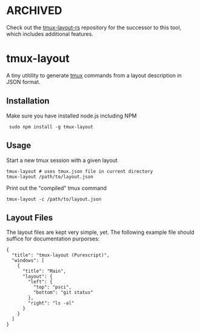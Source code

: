 # ARCHIVED
Check out the [tmux-layout-rs](https://github.com/dsmatter/tmux-layout-rs) repository for the successor to this tool, which includes additional features.

# tmux-layout
A tiny utitility to generate [tmux](http://tmux.sourceforge.net) commands from a layout description in JSON format.

## Installation
Make sure you have installed node.js including NPM

     sudo npm install -g tmux-layout

## Usage
Start a new tmux session with a given layout

    tmux-layout # uses tmux.json file in current directory
    tmux-layout /path/to/layout.json

Print out the "compiled" tmux command

    tmux-layout -c /path/to/layout.json

## Layout Files
The layout files are kept very simple, yet. The following example file should suffice for documentation purporses:

    {
      "title": "tmux-layout (Purescript)",
      "windows": [
        {
          "title": "Main",
          "layout": {
            "left": {
              "top": "psci",
              "bottom": "git status"
            },
            "right": "ls -al"
          }
        }
      ]
    }
    

